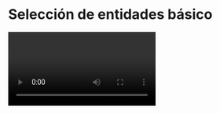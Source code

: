 # Selección de entidades básico

<video controls>
    <source src="https://digi21.blob.core.windows.net/videos-ayuda/desarrollo/20.%20Seleccion%20de%20entidades%20basico.mp4" type="video/mp4">
</video>

